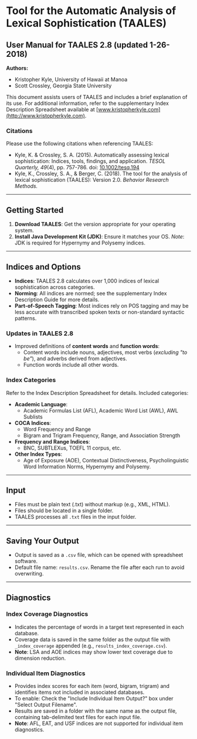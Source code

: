 # Tool for the Automatic Analysis of Lexical Sophistication (TAALES)

## User Manual for TAALES 2.8 (updated 1-26-2018)

**Authors:**  
- Kristopher Kyle, University of Hawaii at Manoa  
- Scott Crossley, Georgia State University  

This document assists users of TAALES and includes a brief explanation of its use. For additional information, refer to the supplementary Index Description Spreadsheet available at [www.kristopherkyle.com](http://www.kristopherkyle.com).

### Citations
Please use the following citations when referencing TAALES:  
- Kyle, K. & Crossley, S. A. (2015). Automatically assessing lexical sophistication: Indices, tools, findings, and application. *TESOL Quarterly, 49*(4), pp. 757-786. doi: [10.1002/tesq.194](https://doi.org/10.1002/tesq.194)  
- Kyle, K., Crossley, S. A., & Berger, C. (2018). The tool for the analysis of lexical sophistication (TAALES): Version 2.0. *Behavior Research Methods.*

---

## Getting Started
1. **Download TAALES**: Get the version appropriate for your operating system.  
2. **Install Java Development Kit (JDK)**: Ensure it matches your OS. *Note*: JDK is required for Hypernymy and Polysemy indices.

---

## Indices and Options
- **Indices**: TAALES 2.8 calculates over 1,000 indices of lexical sophistication across categories.  
- **Norming**: All indices are normed; see the supplementary Index Description Guide for more details.  
- **Part-of-Speech Tagging**: Most indices rely on POS tagging and may be less accurate with transcribed spoken texts or non-standard syntactic patterns.  

### Updates in TAALES 2.8
- Improved definitions of **content words** and **function words**:  
  - Content words include nouns, adjectives, most verbs (*excluding "to be"*), and adverbs derived from adjectives.  
  - Function words include all other words.  

### Index Categories
Refer to the Index Description Spreadsheet for details. Included categories:
- **Academic Language**:
  - Academic Formulas List (AFL), Academic Word List (AWL), AWL Sublists
- **COCA Indices**:
  - Word Frequency and Range  
  - Bigram and Trigram Frequency, Range, and Association Strength  
- **Frequency and Range Indices**:
  - BNC, SUBTLEXus, TOEFL 11 corpus, etc.  
- **Other Index Types**:
  - Age of Exposure (AOE), Contextual Distinctiveness, Psycholinguistic Word Information Norms, Hypernymy and Polysemy.

---

## Input
- Files must be plain text (.txt) without markup (e.g., XML, HTML).  
- Files should be located in a single folder.  
- TAALES processes all `.txt` files in the input folder.

---

## Saving Your Output
- Output is saved as a `.csv` file, which can be opened with spreadsheet software.  
- Default file name: `results.csv`. Rename the file after each run to avoid overwriting.

---

## Diagnostics
### Index Coverage Diagnostics
- Indicates the percentage of words in a target text represented in each database.  
- Coverage data is saved in the same folder as the output file with `_index_coverage` appended (e.g., `results_index_coverage.csv`).  
- **Note**: LSA and AOE indices may show lower text coverage due to dimension reduction.

### Individual Item Diagnostics
- Provides index scores for each item (word, bigram, trigram) and identifies items not included in associated databases.  
- To enable: Check the "Include Individual Item Output?" box under "Select Output Filename".  
- Results are saved in a folder with the same name as the output file, containing tab-delimited text files for each input file.  
- **Note**: AFL, EAT, and USF indices are not supported for individual item diagnostics.


